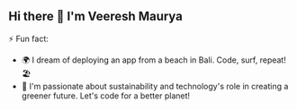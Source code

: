 ## Hi there 👋 I'm Veeresh Maurya

<!--
**veeresh-maurya-maersk/veeresh-maurya-maersk** is a ✨ _special_ ✨ repository because its `README.md` (this file) appears on your GitHub profile.

Here are some ideas to get you started:

- 🔭 I’m currently working on ...
- 🌱 I’m currently learning ...
- 👯 I’m looking to collaborate on ...
- 🤔 I’m looking for help with ...
- 💬 Ask me about ...
- 📫 How to reach me: ...

- 😄 Pronouns: ...
-->

⚡ Fun fact:
- 🌍 I dream of deploying an app from a beach in Bali. Code, surf, repeat! 🏖️
- 🌱 I'm passionate about sustainability and technology's role in creating a greener future. Let's code for a better planet!
